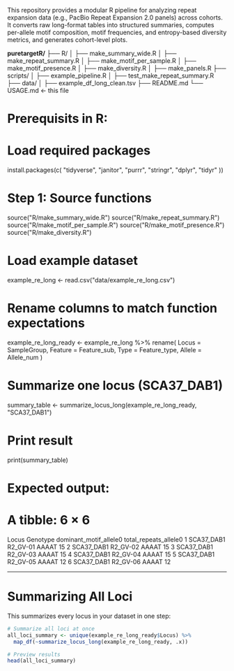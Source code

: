 This repository provides a modular R pipeline for analyzing repeat expansion data (e.g., PacBio Repeat Expansion 2.0 panels) across cohorts.
It converts raw long-format tables into structured summaries, computes per-allele motif composition, motif frequencies, and entropy-based diversity metrics, and generates cohort-level plots.

**puretargetR/**
├── R/
│   ├── make_summary_wide.R
│   ├── make_repeat_summary.R
│   ├── make_motif_per_sample.R
│   ├── make_motif_presence.R
│   ├── make_diversity.R
│   ├── make_panels.R
├── scripts/
│   ├── example_pipeline.R
│   ├── test_make_repeat_summary.R
├── data/
│   ├── example_df_long_clean.tsv
├── README.md
└── USAGE.md   ← this file

# Prerequisits in R:

# Load required packages
install.packages(c(
  "tidyverse",
  "janitor",
  "purrr",
  "stringr",
  "dplyr",
  "tidyr"
))

# Step 1: Source functions
source("R/make_summary_wide.R")
source("R/make_repeat_summary.R")
source("R/make_motif_per_sample.R")
source("R/make_motif_presence.R")
source("R/make_diversity.R")


# Load example dataset
example_re_long <- read.csv("data/example_re_long.csv")

# Rename columns to match function expectations
example_re_long_ready <- example_re_long %>%
  rename(
    Locus = SampleGroup,
    Feature = Feature_sub,
    Type = Feature_type,
    Allele = Allele_num
  )

# Summarize one locus (SCA37_DAB1)
summary_table <- summarize_locus_long(example_re_long_ready, "SCA37_DAB1")

# Print result
print(summary_table)

# Expected output:
# A tibble: 6 × 6
  Locus      Genotype  dominant_motif_allele0 total_repeats_allele0
  <chr>      <chr>     <chr>                  <dbl>
1 SCA37_DAB1 R2_GV-01  AAAAT                  15
2 SCA37_DAB1 R2_GV-02  AAAAT                  15
3 SCA37_DAB1 R2_GV-03  AAAAT                  15
4 SCA37_DAB1 R2_GV-04  AAAAT                  15
5 SCA37_DAB1 R2_GV-05  AAAAT                  12
6 SCA37_DAB1 R2_GV-06  AAAAT                  12

---

# Summarizing All Loci

This summarizes every locus in your dataset in one step:

```r
# Summarize all loci at once
all_loci_summary <- unique(example_re_long_ready$Locus) %>%
  map_df(~summarize_locus_long(example_re_long_ready, .x))

# Preview results
head(all_loci_summary)

